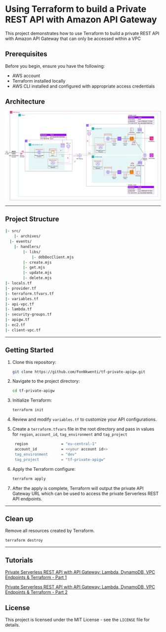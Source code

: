 # Using Terraform to build a Private REST API with Amazon API Gateway
This project demonstrates how to use Terraform to build a private REST API with Amazon API Gateway that can only be accessed within a VPC

## Prerequisites
Before you begin, ensure you have the following:

- AWS account
- Terraform installed locally
- AWS CLI installed and configured with appropriate access credentials

## Architecture
![Diagram](private-rest-api-part2-white.webp)

---

## Project Structure
```bash
|- src/
	|- archives/
  |- events/
	|- handlers/
		|- libs/
			|- ddbDocClient.mjs
		|- create.mjs
		|- get.mjs
		|- update.mjs
		|- delete.mjs
|- locals.tf
|- provider.tf
|- terraform.tfvars.tf
|- variables.tf
|- api-vpc.tf
|- lambda.tf
|- security-groups.tf
|- apigw.tf
|- ec2.tf
|- client-vpc.tf
```
---
## Getting Started

1. Clone this repository:

   ```bash
   git clone https://github.com/FonNkwenti/tf-private-apigw.git
   ```
2. Navigate to the project directory:
   ```bash
   cd tf-private-apigw
   ```
3. Initialize Terraform:
   ```bash
   terraform init
   ```
4. Review and modify `variables.tf` to customize your API configurations.
5. Create a `terraform.tfvars` file in the root directory and pass in values for `region`, `account_id`, `tag_environment` and `tag_project`
   ```bash
    region               = "eu-central-1"
    account_id           = <<your account id>>
    tag_environment      = "dev"
    tag_project          = "tf-private-apigw"
   ```
6. Apply the Terraform configure:
   ```bash
   terraform apply
   ```
7. After the apply is complete, Terraform will output the private API Gateway URL which can be used to access the private Serverless REST API endpoints.

---

## Clean up
Remove all resources created by Terraform.
   ```
   terraform destroy
   ```

---

## Tutorials
[Private Serverless REST API with API Gateway: Lambda, DynamoDB, VPC Endpoints & Terraform - Part 1](https://www.serverlessguru.com/blog/private-serverless-rest-api-with-api-gateway-lambda-dynamodb-vpc-endpoints-terraform---part-1)

[Private Serverless REST API with API Gateway: Lambda, DynamoDB, VPC Endpoints & Terraform - Part 2](https://www.serverlessguru.com/blog/private-serverless-rest-api-with-api-gateway-lambda-dynamodb-vpc-endpoints-terraform---part-2)


## License

This project is licensed under the MIT License - see the `LICENSE` file for details.
